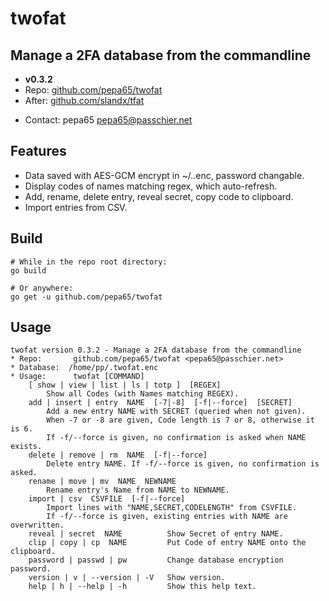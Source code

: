 # twofat
## Manage a 2FA database from the commandline
* **v0.3.2**
* Repo: [github.com/pepa65/twofat](https://github.com/pepa65/twofat)
* After: [github.com/slandx/tfat](https://github.com/slandx/tfat)
+ Contact: pepa65 <pepa65@passchier.net>

## Features
* Data saved with AES-GCM encrypt in ~/.<binaryname>.enc, password changable.
* Display codes of names matching regex, which auto-refresh.
* Add, rename, delete entry, reveal secret, copy code to clipboard.
* Import entries from CSV.

## Build
```shell
# While in the repo root directory:
go build

# Or anywhere:
go get -u github.com/pepa65/twofat
```

## Usage
```
twofat version 0.3.2 - Manage a 2FA database from the commandline
* Repo:       github.com/pepa65/twofat <pepa65@passchier.net>
* Database:  /home/pp/.twofat.enc
* Usage:      twofat [COMMAND]
    [ show | view | list | ls | totp ]  [REGEX]
        Show all Codes (with Names matching REGEX).
    add | insert | entry  NAME  [-7|-8]  [-f|--force]  [SECRET]
        Add a new entry NAME with SECRET (queried when not given).
        When -7 or -8 are given, Code length is 7 or 8, otherwise it is 6.
        If -f/--force is given, no confirmation is asked when NAME exists.
    delete | remove | rm  NAME  [-f|--force]
        Delete entry NAME. If -f/--force is given, no confirmation is asked.
    rename | move | mv  NAME  NEWNAME
        Rename entry's Name from NAME to NEWNAME.
    import | csv  CSVFILE  [-f|--force]
        Import lines with "NAME,SECRET,CODELENGTH" from CSVFILE.
        If -f/--force is given, existing entries with NAME are overwritten.
    reveal | secret  NAME          Show Secret of entry NAME.
    clip | copy | cp  NAME         Put Code of entry NAME onto the clipboard.
    password | passwd | pw         Change database encryption password.
    version | v | --version | -V   Show version.
    help | h | --help | -h         Show this help text.
```
